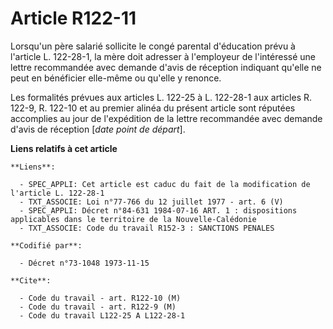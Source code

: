 # Article R122-11

Lorsqu'un père salarié sollicite le congé parental d'éducation prévu à l'article L. 122-28-1, la mère doit adresser à
l'employeur de l'intéressé une lettre recommandée avec demande d'avis de réception indiquant qu'elle ne peut en bénéficier
elle-même ou qu'elle y renonce.

Les formalités prévues aux articles L. 122-25 à L. 122-28-1 aux articles R. 122-9, R. 122-10 et au premier alinéa du présent
article sont réputées accomplies au jour de l'expédition de la lettre recommandée avec demande d'avis de réception [*date
point de départ*].

**Liens relatifs à cet article**

	**Liens**:

	  - SPEC_APPLI: Cet article est caduc du fait de la modification de l'article L. 122-28-1
	  - TXT_ASSOCIE: Loi n°77-766 du 12 juillet 1977 - art. 6 (V)
	  - SPEC_APPLI: Décret n°84-631 1984-07-16 ART. 1 : dispositions applicables dans le territoire de la Nouvelle-Calédonie
	  - TXT_ASSOCIE: Code du travail R152-3 : SANCTIONS PENALES

	**Codifié par**:

	  - Décret n°73-1048 1973-11-15

	**Cite**:

	  - Code du travail - art. R122-10 (M)
	  - Code du travail - art. R122-9 (M)
	  - Code du travail L122-25 A L122-28-1

